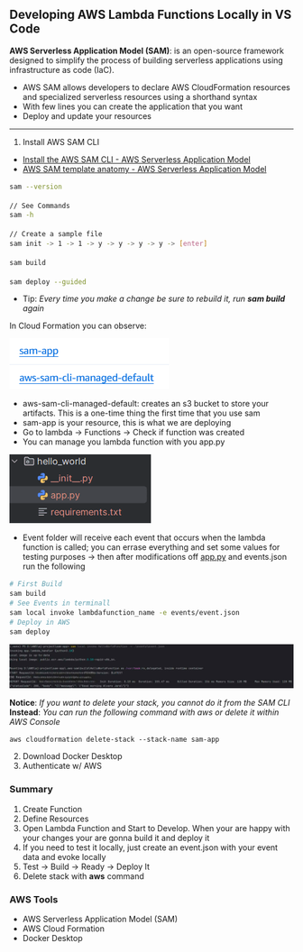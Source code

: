 ## Developing AWS Lambda Functions Locally in VS Code


**AWS Serverless Application Model (SAM)**: is an open-source framework designed to simplify the process of building serverless applications using infrastructure as code (IaC). 

- AWS SAM allows developers to declare AWS CloudFormation resources and specialized serverless resources using a shorthand syntax
- With few lines you can create the application that you want
- Deploy and update your resources

---

1. Install AWS SAM CLI 
- [Install the AWS SAM CLI - AWS Serverless Application Model](https://docs.aws.amazon.com/serverless-application-model/latest/developerguide/install-sam-cli.html)
- [AWS SAM template anatomy - AWS Serverless Application Model](https://docs.aws.amazon.com/serverless-application-model/latest/developerguide/sam-specification-template-anatomy.html)

```bash
sam --version

// See Commands
sam -h

// Create a sample file 
sam init -> 1 -> 1 -> y -> y -> y -> y -> [enter] 

sam build

sam deploy --guided
```

- Tip: *Every time you make a change be sure to rebuild it, run **sam build** again*

In Cloud Formation you can observe:

![alt text](img1.png)

- aws-sam-cli-managed-default: creates an s3 bucket to store your artifacts. This is a one-time thing the first time that you use sam
- sam-app is your resource, this is what we are deploying
- Go to lambda → Functions → Check if function was created
- You can manage you lambda function with you app.py

![img2.png](img2.png)

- Event folder will receive each event that occurs when the lambda function is called; you can errase everything and set some values for testing purposes → then after modifications off [app.py](http://app.py) and events.json run the following

```bash
# First Build
sam build
# See Events in terminall
sam local invoke lambdafunction_name -e events/event.json
# Deploy in AWS
sam deploy
```

![img3.jpg](img3.jpg)

**Notice**: *If you want to delete your stack, you cannot do it from the SAM CLI*
**Instead**: *You can run the following command with aws or delete it within AWS Console*
```
aws cloudformation delete-stack --stack-name sam-app 
```

2. Download Docker Desktop
3. Authenticate w/ AWS

### Summary

1. Create Function
2. Define Resources
3. Open Lambda Function and Start to Develop. When your are happy with your changes your are gonna build it and deploy it
4. If you need to test it locally, just create an event.json with your event data and evoke locally
5. Test -> Build -> Ready -> Deploy It
6. Delete stack with **aws** command



### AWS Tools

- AWS Serverless Application Model (SAM)
- AWS Cloud Formation
- Docker Desktop